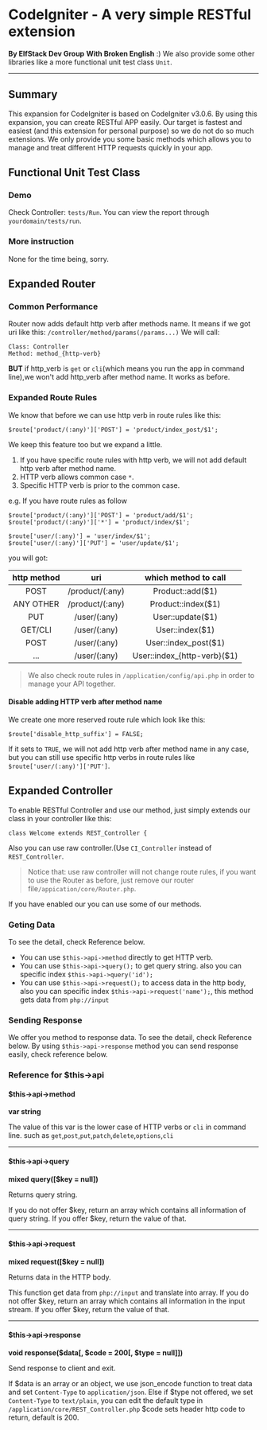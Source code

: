 # CodeIgniter - A very simple RESTful extension
 __By ElfStack Dev Group__
 __With Broken English__ :)
 We also provide some other libraries like a more functional unit test class `Unit`.

---
## Summary
 This expansion for CodeIgniter is based on CodeIgniter v3.0.6.
 By using this expansion, you can create RESTful APP easily.
 Our target is fastest and easiest (and this extension for personal purpose) so we do not do so much extensions. We only provide you some basic methods which allows you to manage and treat different HTTP requests quickly in your app.

## Functional Unit Test Class
### Demo
 Check Controller: `tests/Run`.
 You can view the report through `yourdomain/tests/run`.

### More instruction
 None for the time being, sorry.

## Expanded Router
### Common Performance
 Router now adds default http verb after methods name.
 It means if we got uri like this:
 `/controller/method/params(/params...)`
 We will call:
```
Class: Controller
Method: method_{http-verb}
```
 __BUT__
 if http_verb is `get` or `cli`(which means you run the app in command line),we won't add http\_verb after method name. It works as before.
### Expanded Route Rules
 We know that before we can use http verb in route rules like this:
```
$route['product/(:any)']['POST'] = 'product/index_post/$1';
```
 We keep this feature too but we expand a little.
1. If you have specific route rules with http verb, we will not add default http verb after method name.
2. HTTP verb allows common case `*`.
3. Specific HTTP verb is prior to the common case.


 e.g.
 If you have route rules as follow
```
$route['product/(:any)']['POST'] = 'product/add/$1';
$route['product/(:any)']['*'] = 'product/index/$1';

$route['user/(:any)'] = 'user/index/$1';
$route['user/(:any)']['PUT'] = 'user/update/$1';
```
 you will got:

| http method | uri | which method to call |
|:----------:|:----------:|:----------:|
| POST | /product/(:any) | Product::add($1) |
| ANY OTHER | /product/(:any) | Product::index($1) |
| PUT | /user/(:any) | User::update($1) |
| GET/CLI | /user/(:any) | User::index($1) |
| POST | /user/(:any) | User::index_post($1) |
| ... | /user/(:any) | User::index_{http-verb}($1) |

> We also check route rules in `/application/config/api.php` in order to manage your API together.

#### Disable adding HTTP verb after method name
 We create one more reserved route rule which look like this:
```
$route['disable_http_suffix'] = FALSE;
```
 If it sets to `TRUE`, we will not add http verb after method name in any case, but you can still use specific http verbs in route rules like `$route['user/(:any)']['PUT']`.

## Expanded Controller
 To enable RESTful Controller and use our method, just simply extends our class in your controller like this:
```
class Welcome extends REST_Controller {
```
 Also you can use raw controller.(Use `CI_Controller` instead of `REST_Controller`.
> Notice that: use raw controller will not change route rules, if you want to use the Router as before, just remove our router file`/appication/core/Router.php`.

 If you have enabled our you can use some of our methods.
### Geting Data
 To see the detail, check Reference below.
* You can use `$this->api->method` directly to get HTTP verb.
* You can use `$this->api->query();` to get query string. also you can specific index `$this->api->query('id');`
* You can use `$this->api->request();` to access data in the http body, also you can specific index `$this->api->request('name');`, this method gets data from `php://input`


### Sending Response
 We offer you method to response data. To see the detail, check Reference below.
 By using `$this->api->response` method you can send response easily, check reference below.

### Reference for $this->api
#### $this->api->method
 __var string__

 The value of this var is the lower case of HTTP verbs or `cli` in command line.
 such as `get`,`post`,`put`,`patch`,`delete`,`options`,`cli`

---
#### $this->api->query
 __mixed query([$key = null])__

 Returns query string.

 If you do not offer $key, return an array which contains all information of query string.
 If you offer $key, return the value of that.

---
#### $this->api->request
 __mixed request([$key = null])__

 Returns data in the HTTP body.

 This function get data from `php://input` and translate into array.
 If you do not offer $key, return an array which contains all information in the input stream.
 If you offer $key, return the value of that.

---
#### $this->api->response
 __void response($data[, $code = 200[, $type = null]])__

 Send response to client and exit.

 If $data is an array or an object, we use json_encode function to treat data and set `Content-Type` to `application/json`.
 Else if $type not offered, we set `Content-Type` to `text/plain`, you can edit the default type in `/application/core/REST_Controller.php`
 $code sets header http code to return, default is 200.
